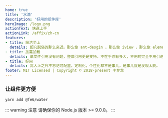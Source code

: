 ```yaml
---
home: true
title: '水滴'
description: '好用的组件库'
heroImage: /logo.png
actionText: 快速上手
actionLink: /affix/zh-cn
features:
- title: 简洁至上
  details: 超凡脱俗的那么亲近。那么像 ant-desgin ，那么像 iview ，那么像 element-ui ，但它是 water 。
- title: 按需加载
  details: 单文件引用没有问题，整体引用更是支持。不在乎你有多大，不用的完全不用引进来。
- title: 好用
  details: 高大上之外不忘记可配置。定制化，个性化都不是事儿，是事儿就是发现太晚。
footer: MIT Licensed | Copyright © 2018-present 李梦龙
---
```


### 让组件更方便

``` bash
yarn add @fe6/water
```

::: warning 注意
请确保你的 Node.js 版本 >= 9.0.0。
:::
